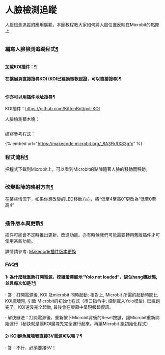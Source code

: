 # 人臉檢測追蹤

人臉檢測追蹤的應用廣範，本節教程教大家如何將人臉位置反映在Microbit的點陣上

<figure><img src="https://kittenbothk.readthedocs.io/en/latest/_images/08.png" alt=""><figcaption></figcaption></figure>

### 編寫人臉檢測追蹤程式[¶](broken-reference)

<figure><img src="https://kittenbothk.readthedocs.io/en/latest/_images/mcbanner.png" alt=""><figcaption></figcaption></figure>

#### 加載KOI插件：[¶](broken-reference)

#### 在擴展頁直接搜尋KOI (KOI已經過微軟認證，可以直接搜尋)[¶](broken-reference)

<figure><img src="https://kittenbothk.readthedocs.io/en/latest/_images/koi_search.png" alt=""><figcaption></figcaption></figure>

#### 你亦可以用插件地址搜尋[¶](broken-reference)

KOI插件：https://github.com/KittenBot/pxt-KOI

人臉檢測積木塊：

<figure><img src="https://kittenbothk.readthedocs.io/en/latest/_images/09.png" alt=""><figcaption></figcaption></figure>

编寫參考程式：

{% embed url="https://makecode.microbit.org/_8A3FkRX83gfo" %}

### 程式流程[¶](broken-reference)

把程式下載到Microbit上，可以看到Microbit的點陣隨著人臉的移動而移動。

<figure><img src="https://kittenbothk.readthedocs.io/en/latest/_images/04-13.png" alt=""><figcaption></figcaption></figure>

### 改變點陣的映射方向[¶](broken-reference)

在某些情況下，如果你想改變的LED移動方向，將“低至4至高0”更改為“低至0至高4”

<figure><img src="https://kittenbothk.readthedocs.io/en/latest/_images/023.png" alt=""><figcaption></figcaption></figure>

### 插件版本與更新[¶](broken-reference)

插件可能會不定時推出更新，改進功能。亦有時候我們可能需要轉用舊版插件才可使用某些功能。

詳情請參考: [Makecode插件版本更換](../../../makecode/makecodeextupdate.md)

### FAQ[¶](broken-reference)

#### 1: 為什麼我重新打開電源，模組螢幕顯示“Yolo not loaded”，貌似hang機狀態, 並且每次如是?[¶](broken-reference)

· 答：打開電源後, KOI 及microbit 同時起動; 相對上, Microbit 所需的起動時間比KOI魔塊短, 引致 Microbit的初始化程式（串口指令中, 控制載入Yolo模型）已經跑完了，KOI還沒完全起動, 最後會在螢幕中呈現報錯資訊。

· 解決辦法：打開電源後，重新按下Microbit背後的Reset按鍵，讓Microbit重新開始運行（秘訣就是讓KOI魔塊先完全運行起來，再讓Microbit 跑初始化程式）

#### 2: KOI鯉魚魔塊我直接3V電源可以嗎？[¶](broken-reference)

· 答：不行，必須要接5V！
